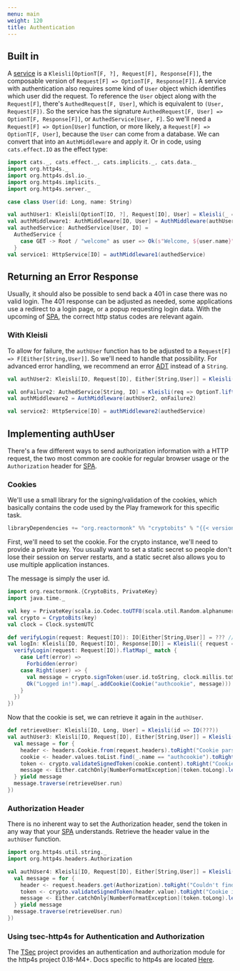 ```yaml
---
menu: main
weight: 120
title: Authentication
---
```


## Built in

A [service] is a `Kleisli[OptionT[F, ?], Request[F], Response[F]]`, the composable version of
`Request[F] => OptionT[F, Response[F]]`. A service with authentication also requires some kind of `User`
object which identifies which user did the request. To reference the `User` object
along with the `Request[F]`, there's `AuthedRequest[F, User]`, which is equivalent to
`(User, Request[F])`. So the service has the signature `AuthedRequest[F, User] =>
OptionT[F, Response[F]]`, or `AuthedService[User, F]`. So we'll need a `Request[F] => Option[User]`
function, or more likely, a `Request[F] => OptionT[F, User]`, because the `User` can
come from a database. We can convert that into an `AuthMiddleware` and apply it.
Or in code, using `cats.effect.IO` as the effect type:

```scala mdoc
import cats._, cats.effect._, cats.implicits._, cats.data._
import org.http4s._
import org.http4s.dsl.io._
import org.http4s.implicits._
import org.http4s.server._

case class User(id: Long, name: String)

val authUser1: Kleisli[OptionT[IO, ?], Request[IO], User] = Kleisli(_ => OptionT.liftF(IO(???)))
val authMiddleware1: AuthMiddleware[IO, User] = AuthMiddleware(authUser1)
val authedService: AuthedService[User, IO] =
  AuthedService {
    case GET -> Root / "welcome" as user => Ok(s"Welcome, ${user.name}")
  }
val service1: HttpService[IO] = authMiddleware1(authedService)
```

## Returning an Error Response

Usually, it should also be possible to send back a 401 in case there was no
valid login. The 401 response can be adjusted as needed, some applications use a
redirect to a login page, or a popup requesting login data. With the upcoming of
[SPA], the correct http status codes are relevant again.

### With Kleisli

To allow for failure, the `authUser` function has to be adjusted to a `Request[F]
=> F[Either[String,User]]`. So we'll need to handle that possibility. For advanced
error handling, we recommend an error [ADT] instead of a `String`.

```scala mdoc
val authUser2: Kleisli[IO, Request[IO], Either[String,User]] = Kleisli(_ => IO(???))

val onFailure2: AuthedService[String, IO] = Kleisli(req => OptionT.liftF(Forbidden(req.authInfo)))
val authMiddleware2 = AuthMiddleware(authUser2, onFailure2)

val service2: HttpService[IO] = authMiddleware2(authedService)
```

## Implementing authUser

There's a few different ways to send authorization information with a HTTP
request, the two most common are cookie for regular browser usage or the
`Authorization` header for [SPA].

### Cookies

We'll use a small library for the signing/validation of the cookies, which
basically contains the code used by the Play framework for this specific task.

```scala
libraryDependencies += "org.reactormonk" %% "cryptobits" % "{{< version cryptobits >}}"
```

First, we'll need to set the cookie. For the crypto instance, we'll need to
provide a private key. You usually want to set a static secret so people don't
lose their session on server restarts, and a static secret also allows you to
use multiple application instances.

The message is simply the user id.

```scala mdoc
import org.reactormonk.{CryptoBits, PrivateKey}
import java.time._

val key = PrivateKey(scala.io.Codec.toUTF8(scala.util.Random.alphanumeric.take(20).mkString("")))
val crypto = CryptoBits(key)
val clock = Clock.systemUTC

def verifyLogin(request: Request[IO]): IO[Either[String,User]] = ??? // gotta figure out how to do the form
val logIn: Kleisli[IO, Request[IO], Response[IO]] = Kleisli({ request =>
  verifyLogin(request: Request[IO]).flatMap(_ match {
    case Left(error) =>
      Forbidden(error)
    case Right(user) => {
      val message = crypto.signToken(user.id.toString, clock.millis.toString)
      Ok("Logged in!").map(_.addCookie(Cookie("authcookie", message)))
    }
  })
})
```

Now that the cookie is set, we can retrieve it again in the `authUser`.

```scala mdoc
def retrieveUser: Kleisli[IO, Long, User] = Kleisli(id => IO(???))
val authUser3: Kleisli[IO, Request[IO], Either[String,User]] = Kleisli({ request =>
  val message = for {
    header <- headers.Cookie.from(request.headers).toRight("Cookie parsing error")
    cookie <- header.values.toList.find(_.name == "authcookie").toRight("Couldn't find the authcookie")
    token <- crypto.validateSignedToken(cookie.content).toRight("Cookie invalid")
    message <- Either.catchOnly[NumberFormatException](token.toLong).leftMap(_.toString)
  } yield message
  message.traverse(retrieveUser.run)
})
```

### Authorization Header

There is no inherent way to set the Authorization header, send the token in any
way that your [SPA] understands. Retrieve the header value in the `authUser`
function.

```scala mdoc
import org.http4s.util.string._
import org.http4s.headers.Authorization

val authUser4: Kleisli[IO, Request[IO], Either[String,User]] = Kleisli({ request =>
  val message = for {
    header <- request.headers.get(Authorization).toRight("Couldn't find an Authorization header")
    token <- crypto.validateSignedToken(header.value).toRight("Cookie invalid")
    message <- Either.catchOnly[NumberFormatException](token.toLong).leftMap(_.toString)
  } yield message
  message.traverse(retrieveUser.run)
})
```

### Using tsec-http4s for Authentication and Authorization
The [TSec] project provides an authentication and authorization module
 for the http4s project 0.18-M4+. Docs specific to http4s are located [Here](https://jmcardon.github.io/tsec/docs/http4s-auth.html).

[service]: ../service
[SPA]: https://en.wikipedia.org/wiki/Single-page_application
[ADT]: https://typelevel.org/blog/2014/11/10/why_is_adt_pattern_matching_allowed.html
[TSec]: https://jmcardon.github.io/tsec/
